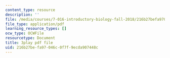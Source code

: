 ```yaml
---
content_type: resource
description: ''
file: /media/courses/7-016-introductory-biology-fall-2018/216b27befa97046c0f7f9ecda907448c_Chv8dlBVXpw.pdf
file_type: application/pdf
learning_resource_types: []
ocw_type: OCWFile
resourcetype: Document
title: 3play pdf file
uid: 216b27be-fa97-046c-0f7f-9ecda907448c
---
```

